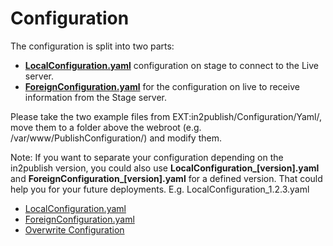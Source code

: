 # Configuration

The configuration is split into two parts:

* **[LocalConfiguration.yaml](LocalConfiguration.md)** configuration on stage to connect to the Live server.
* **[ForeignConfiguration.yaml](ForeignConfiguration.md)** for the configuration on live to receive information from the Stage server.

Please take the two example files from EXT:in2publish/Configuration/Yaml/, move them to a folder above the webroot (e.g. /var/www/PublishConfiguration/) and modify them.

Note: If you want to separate your configuration depending on the in2publish version, you could also use **LocalConfiguration_[version].yaml** and **ForeignConfiguration_[version].yaml** for a defined version. That could help you for your future deployments. E.g. LocalConfiguration_1.2.3.yaml

* [LocalConfiguration.yaml](LocalConfiguration.md)
* [ForeignConfiguration.yaml](ForeignConfiguration.md)
* [Overwrite Configuration](OverwriteConfiguration.md)
